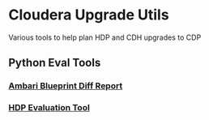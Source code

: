 # Cloudera Upgrade Utils

Various tools to help plan HDP and CDH upgrades to CDP

## Python Eval Tools

### [Ambari Blueprint Diff Report](./eval_tools/README_ambari_cfg_diff.md)

### [HDP Evaluation Tool](./eval_tools/README_hdp_eval.md)